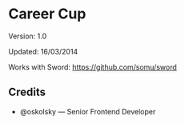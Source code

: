 # Career Cup

Version: 1.0

Updated: 16/03/2014

Works with Sword: https://github.com/somu/sword

## Credits

* @oskolsky — Senior Frontend Developer